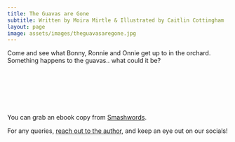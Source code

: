 ```yaml
---
title: The Guavas are Gone
subtitle: Written by Moira Mirtle & Illustrated by Caitlin Cottingham
layout: page
image: assets/images/theguavasaregone.jpg
---
```


Come and see what Bonny, Ronnie and Onnie get up to in the orchard. Something happens to the guavas.. what could it be? 


<br>
<br>
<br>
<br>
<br>

You can grab an ebook copy from [Smashwords](https://www.smashwords.com/books/view/1354724).

For any queries, [reach out to the author]({{site.url}}{{site.baseurl}}/contact), and keep an eye out on our socials!